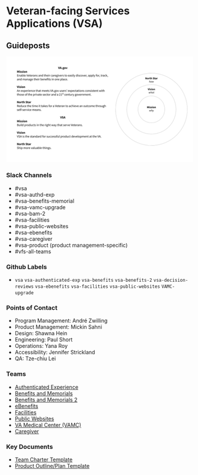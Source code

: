 # Veteran-facing Services Applications (VSA)

## Guideposts
![VA.gov VSA Guideposts](./product/va-vsa-guideposts.png)

### Slack Channels
- #vsa
- #vsa-authd-exp
- #vsa-benefits-memorial
- #vsa-vamc-upgrade
- #vsa-bam-2
- #vsa-facilities
- #vsa-public-websites
- #vsa-ebenefits
- #vsa-caregiver
- #vsa-product (product management-specific)
- #vfs-all-teams


### Github Labels
- `vsa` `vsa-authenticated-exp` `vsa-benefits` `vsa-benefits-2` `vsa-decision-reviews` `vsa-ebenefits` `vsa-facilities` `vsa-public-websites` `VAMC-upgrade`


### Points of Contact 
- Program Management: André Zwilling
- Product Management:  Mickin Sahni 
- Design: Shawna Hein 
- Engineering: Paul Short
- Operations: Yana Roy
- Accessibility: Jennifer Strickland
- QA: Tze-chiu Lei

### Teams
- [Authenticated Experience](https://github.com/department-of-veterans-affairs/va.gov-team/tree/master/teams/vsa/teams/authenticated-experience)
- [Benefits and Memorials](https://github.com/department-of-veterans-affairs/va.gov-team/tree/master/teams/vsa/teams/authenticated-experience)
- [Benefits and Memorials 2](https://github.com/department-of-veterans-affairs/va.gov-team/tree/master/teams/vsa/teams/benefits-memorials-2)
- [eBenefits](https://github.com/department-of-veterans-affairs/va.gov-team/tree/master/teams/vsa/teams/ebenefits)
- [Facilities](https://github.com/department-of-veterans-affairs/va.gov-team/tree/master/teams/vsa/teams/facility-locator)
- [Public Websites](https://github.com/department-of-veterans-affairs/va.gov-team/tree/master/teams/vsa/teams/global-ux)
- [VA Medical Center (VAMC)](https://github.com/department-of-veterans-affairs/va.gov-team/tree/master/teams/vsa/teams/vamc)
- [Caregiver](https://github.com/department-of-veterans-affairs/va.gov-team/tree/master/teams/vsa/teams/caregiver)

### Key Documents

- [Team Charter Template](https://github.com/department-of-veterans-affairs/va.gov-team/blob/master/teams/vsp/vsp-team-charter.md)
- [Product Outline/Plan Template](https://github.com/department-of-veterans-affairs/va.gov-team/blob/master/platform/product-management/product-outline-template.md)

